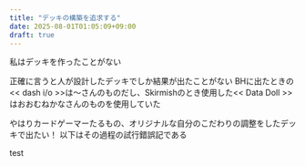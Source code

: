```yaml
---
title: "デッキの構築を追求する"
date: 2025-08-01T01:05:09+09:00
draft: true
---
```


私はデッキを作ったことがない

正確に言うと人が設計したデッキでしか結果が出たことがない
BHに出たときの<< dash i/o >>は〜さんのものだし、Skirmishのとき使用した<< Data Doll >>はおおむねかなさんのものを使用していた

やはりカードゲーマーたるもの、オリジナルな自分のこだわりの調整をしたデッキで出たい！
以下はその過程の試行錯誤記である

<!--more-->

test
